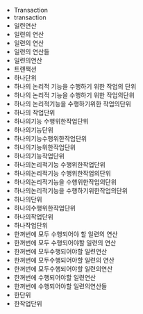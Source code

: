 ﻿- Transaction
- transaction
- 일련연산
- 일련의 연산
- 일련의 연산
- 일련의 연산들
- 일련의연산
- 트랜잭션
- 하나단위
- 하나의 논리적 기능을 수행하기 위한 작업의 단위
- 하나의 논리적 기능을 수행하기 위한 작업의단위
- 하나의 논리적기능을 수행하기위한 작업의단위
- 하나의 작업단위
- 하나의기능 수행위한작업단위
- 하나의기능단위
- 하나의기능수행위한작업단위
- 하나의기능위한작업단위
- 하나의기능작업단위
- 하나의논리적기능 수행위한작업단위
- 하나의논리적기능 수행위한작업의단위
- 하나의논리적기능을 수행위한작업의단위
- 하나의논리적기능을 수행하기위한작업의단위
- 하나의단위
- 하나의수행위한작업단위
- 하나의작업단위
- 하나작업단위
- 한꺼번에 모두 수행되어야 할 일련의 연산
- 한꺼번에 모두 수행되어야할 일련의 연산
- 한꺼번에 모두수행되어야할 일련연산
- 한꺼번에 모두수행되어야할 일련의 연산
- 한꺼번에 모두수행되어야할 일련의연산
- 한꺼번에 수행되어야할 일련연산
- 한꺼번에 수행되어야할 일련의연산들
- 한단위
- 한작업단위
